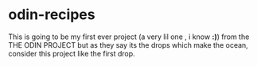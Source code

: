 # odin-recipes
This is going to be my first ever project (a very lil one , i know ____:)____) from the THE ODIN PROJECT but as they say its the drops which make the ocean, consider this project like the first drop.
